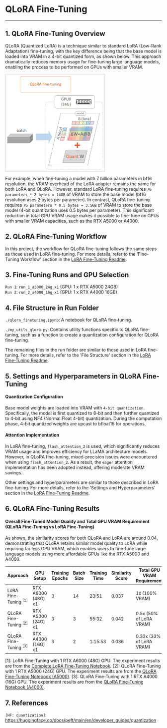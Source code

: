 # QLoRA Fine-Tuning

---

## 1. QLoRA Fine-Tuning Overview

QLoRA (Quantized LoRA) is a technique similar to standard LoRA (Low-Rank Adaptation) fine-tuning, with the key difference being that the base model is loaded into VRAM in a 4-bit quantized form, as shown below. This approach dramatically reduces memory usage for fine-tuning large language models, enabling the process to be performed on GPUs with smaller VRAM.

<img src="./assets/qlora_finetuning.png" height="300" alt="QLoRA Fine-Tuning" style="border: 1px solid #ccc; padding: 5px; display: block;">

For example, when fine-tuning a model with 7 billion parameters in bf16 resolution, the VRAM overhead of the LoRA adapter remains the same for both LoRA and QLoRA. However, standard LoRA fine-tuning requires `7G parameters * 2 bytes = 14GB` of VRAM to store the base model (bf16 resolution uses 2 bytes per parameter). In contrast, QLoRA fine-tuning requires `7G parameters * 0.5 bytes = 3.5GB` of VRAM to store the base model (4-bit quantization uses 0.5 bytes per parameter). This significant reduction in total GPU VRAM usage makes it possible to fine-tune on GPUs with smaller VRAM capacities, such as the RTX A5000 or A4000.

## 2. QLoRA Fine-Tuning Workflow

In this project, the workflow for QLoRA fine-tuning follows the same steps as those used in LoRA fine-tuning. For more details, refer to the 'Fine-Tuning Workflow' section in the [LoRA Fine-Tuning Readme](../2.1_lora_finetuning/lora_finetuning_readme.md#2-lora-fine-tuning-workflow).

## 3. Fine-Tuning Runs and GPU Selection 

`Run 1`: `run_1_a5000_24g_x1` (GPU: 1 x RTX A5000 24GB)  
`Run 2`: `run_2_a4000_16g_x1` (GPU: 1 x RTX A4000 16GB)  

## 4. File Structure in Run Folder 

`./qlora_finetuning.ipynb`: A notebook for QLoRA fine-tuning.  

`./my_utils_qlora.py`: Contains utility functions specific to QLoRA fine-tuning, such as a function to create a quantization configuration for QLoRA fine-tuning.

The remaining files in the run folder are similar to those used in LoRA fine-tuning. For more details, refer to the 'File Structure' section in the [LoRA Fine-Tuning Readme](../2.1_lora_finetuning/lora_finetuning_readme.md#4-file-structure-in-run-folder).

## 5. Settings and Hyperparameters in QLoRA Fine-Tuning

#### Quantization Configuration

Base model weights are loaded into VRAM with `4-bit quantization`. Specifically, the model is first quantized to 8-bit and then further quantized to 4-bit using NF4 (Normal Float 4-bit) quantization. During the computation phase, 4-bit quantized weights are upcast to bfloat16 for operations.

#### Attention Implementation

In LoRA fine-tuning, `flash_attention_2` is used, which significantly reduces VRAM usage and improves efficiency for LLaMA architecture models. However, in QLoRA fine-tuning, mixed-precision issues were encountered when using `flash_attention_2`. As a result, the `eager` attention implementation has been adopted instead, offering moderate VRAM savings.

Other settings and hyperparameters are similar to those described in LoRA fine-tuning. For more details, refer to the 'Settings and Hyperparameters' section in the [LoRA Fine-Tuning Readme](../2.1_lora_finetuning/lora_finetuning_readme.md#5-settings-and-hyperparameters-in-lora-fine-tuning).

## 6. QLoRA Fine-Tuning Results

#### Overall Fine-Tuned Model Quality and Total GPU VRAM Requirement (QLoRA Fine-Tuning vs LoRA Fine-Tuning) 

As shown, the similarity scores for both QLoRA and LoRA are around 0.04, demonstrating that QLoRA retains similar model quality to LoRA while requiring far less GPU VRAM, which enables users to fine-tune large language models using more affordable GPUs like the RTX A5000 and A4000.

| **Approach**                      | **GPU Setup**      | **Training Epochs** | **Batch Size** | **Training Time** | **Similarity Score** | **Total GPU VRAM Requirement** |
|-----------------------------------|--------------------|---------------------|----------------|-------------------|----------------------|--------------------------------|
| LoRA Fine-Tuning <sup>[1]</sup>   | RTX A6000 (48G) x1 | 3                   | 14             | 23:51             | 0.037                | 1x (100% VRAM)                 |
| QLoRA Fine-Tuning <sup>[2]</sup>  | RTX A5000 (24G) x1 | 3                   | 3              | 55:32             | 0.042                | 0.5x (50% of LoRA VRAM)        |
| QLoRA Fine-Tuning <sup>[3]</sup>  | RTX A4000 (16G) x1 | 3                   | 2              | 1:15:53           | 0.036                | 0.33x (33% of LoRA VRAM)       |

[1]: LoRA Fine-Tuning with 1 RTX A6000 (48G) GPU. The experiment results are from the [Complete LoRA Fine-Tuning Notebook](../2.1_lora_finetuning/run_1_a6000_48g_x1/lora_finetuning_complete.ipynb).
[2]: QLoRA Fine-Tuning with 1 RTX A5000 (24G) GPU. The experiment results are from the [QLoRA Fine-Tuning Notebook (A5000)](./run_1_a5000_24g_x1/qlora_finetuning.ipynb).
[3]: QLoRA Fine-Tuning with 1 RTX A4000 (16G) GPU. The experiment results are from the [QLoRA Fine-Tuning Notebook (A4000)](./run_2_a4000_16g_x1/qlora_finetuning.ipynb).

## 7. References
`[HF: quantization]`: https://huggingface.co/docs/peft/main/en/developer_guides/quantization
